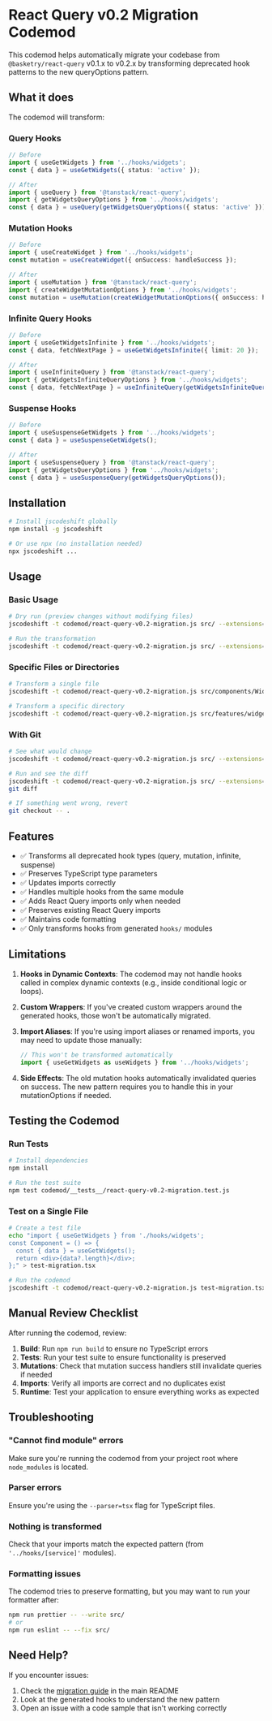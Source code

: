 # React Query v0.2 Migration Codemod

This codemod helps automatically migrate your codebase from `@basketry/react-query` v0.1.x to v0.2.x by transforming deprecated hook patterns to the new queryOptions pattern.

## What it does

The codemod will transform:

### Query Hooks
```typescript
// Before
import { useGetWidgets } from '../hooks/widgets';
const { data } = useGetWidgets({ status: 'active' });

// After
import { useQuery } from '@tanstack/react-query';
import { getWidgetsQueryOptions } from '../hooks/widgets';
const { data } = useQuery(getWidgetsQueryOptions({ status: 'active' }));
```

### Mutation Hooks
```typescript
// Before
import { useCreateWidget } from '../hooks/widgets';
const mutation = useCreateWidget({ onSuccess: handleSuccess });

// After
import { useMutation } from '@tanstack/react-query';
import { createWidgetMutationOptions } from '../hooks/widgets';
const mutation = useMutation(createWidgetMutationOptions({ onSuccess: handleSuccess }));
```

### Infinite Query Hooks
```typescript
// Before
import { useGetWidgetsInfinite } from '../hooks/widgets';
const { data, fetchNextPage } = useGetWidgetsInfinite({ limit: 20 });

// After
import { useInfiniteQuery } from '@tanstack/react-query';
import { getWidgetsInfiniteQueryOptions } from '../hooks/widgets';
const { data, fetchNextPage } = useInfiniteQuery(getWidgetsInfiniteQueryOptions({ limit: 20 }));
```

### Suspense Hooks
```typescript
// Before
import { useSuspenseGetWidgets } from '../hooks/widgets';
const { data } = useSuspenseGetWidgets();

// After
import { useSuspenseQuery } from '@tanstack/react-query';
import { getWidgetsQueryOptions } from '../hooks/widgets';
const { data } = useSuspenseQuery(getWidgetsQueryOptions());
```

## Installation

```bash
# Install jscodeshift globally
npm install -g jscodeshift

# Or use npx (no installation needed)
npx jscodeshift ...
```

## Usage

### Basic Usage

```bash
# Dry run (preview changes without modifying files)
jscodeshift -t codemod/react-query-v0.2-migration.js src/ --extensions=ts,tsx --parser=tsx --dry

# Run the transformation
jscodeshift -t codemod/react-query-v0.2-migration.js src/ --extensions=ts,tsx --parser=tsx
```

### Specific Files or Directories

```bash
# Transform a single file
jscodeshift -t codemod/react-query-v0.2-migration.js src/components/WidgetList.tsx --parser=tsx

# Transform a specific directory
jscodeshift -t codemod/react-query-v0.2-migration.js src/features/widgets/ --extensions=ts,tsx --parser=tsx
```

### With Git

```bash
# See what would change
jscodeshift -t codemod/react-query-v0.2-migration.js src/ --extensions=ts,tsx --parser=tsx --dry

# Run and see the diff
jscodeshift -t codemod/react-query-v0.2-migration.js src/ --extensions=ts,tsx --parser=tsx
git diff

# If something went wrong, revert
git checkout -- .
```

## Features

- ✅ Transforms all deprecated hook types (query, mutation, infinite, suspense)
- ✅ Preserves TypeScript type parameters
- ✅ Updates imports correctly
- ✅ Handles multiple hooks from the same module
- ✅ Adds React Query imports only when needed
- ✅ Preserves existing React Query imports
- ✅ Maintains code formatting
- ✅ Only transforms hooks from generated `hooks/` modules

## Limitations

1. **Hooks in Dynamic Contexts**: The codemod may not handle hooks called in complex dynamic contexts (e.g., inside conditional logic or loops).

2. **Custom Wrappers**: If you've created custom wrappers around the generated hooks, those won't be automatically migrated.

3. **Import Aliases**: If you're using import aliases or renamed imports, you may need to update those manually:
   ```typescript
   // This won't be transformed automatically
   import { useGetWidgets as useWidgets } from '../hooks/widgets';
   ```

4. **Side Effects**: The old mutation hooks automatically invalidated queries on success. The new pattern requires you to handle this in your mutationOptions if needed.

## Testing the Codemod

### Run Tests
```bash
# Install dependencies
npm install

# Run the test suite
npm test codemod/__tests__/react-query-v0.2-migration.test.js
```

### Test on a Single File
```bash
# Create a test file
echo "import { useGetWidgets } from './hooks/widgets';
const Component = () => {
  const { data } = useGetWidgets();
  return <div>{data?.length}</div>;
};" > test-migration.tsx

# Run the codemod
jscodeshift -t codemod/react-query-v0.2-migration.js test-migration.tsx --parser=tsx --print
```

## Manual Review Checklist

After running the codemod, review:

1. **Build**: Run `npm run build` to ensure no TypeScript errors
2. **Tests**: Run your test suite to ensure functionality is preserved
3. **Mutations**: Check that mutation success handlers still invalidate queries if needed
4. **Imports**: Verify all imports are correct and no duplicates exist
5. **Runtime**: Test your application to ensure everything works as expected

## Troubleshooting

### "Cannot find module" errors
Make sure you're running the codemod from your project root where `node_modules` is located.

### Parser errors
Ensure you're using the `--parser=tsx` flag for TypeScript files.

### Nothing is transformed
Check that your imports match the expected pattern (from `'../hooks/[service]'` modules).

### Formatting issues
The codemod tries to preserve formatting, but you may want to run your formatter after:
```bash
npm run prettier -- --write src/
# or
npm run eslint -- --fix src/
```

## Need Help?

If you encounter issues:

1. Check the [migration guide](../README.md#migration-guide-v01x-to-v02x) in the main README
2. Look at the generated hooks to understand the new pattern
3. Open an issue with a code sample that isn't working correctly